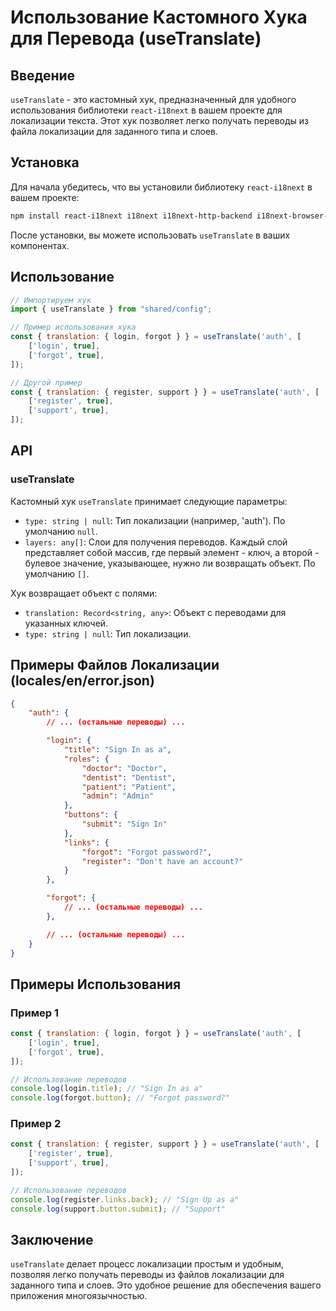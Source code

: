 # Использование Кастомного Хука для Перевода (useTranslate)

## Введение

`useTranslate` - это кастомный хук, предназначенный для удобного использования библиотеки `react-i18next` в вашем проекте для локализации текста. Этот хук позволяет легко получать переводы из файла локализации для заданного типа и слоев.

## Установка

Для начала убедитесь, что вы установили библиотеку `react-i18next` в вашем проекте:

```bash
npm install react-i18next i18next i18next-http-backend i18next-browser-languagedetector
```

После установки, вы можете использовать `useTranslate` в ваших компонентах.

## Использование

```jsx
// Импортируем хук
import { useTranslate } from "shared/config";

// Пример использования хука
const { translation: { login, forgot } } = useTranslate('auth', [
    ['login', true],
    ['forgot', true],
]);

// Другой пример
const { translation: { register, support } } = useTranslate('auth', [
    ['register', true],
    ['support', true],
]);
```

## API

### useTranslate

Кастомный хук `useTranslate` принимает следующие параметры:

- `type: string | null`: Тип локализации (например, 'auth'). По умолчанию `null`.
- `layers: any[]`: Слои для получения переводов. Каждый слой представляет собой массив, где первый элемент - ключ, а второй - булевое значение, указывающее, нужно ли возвращать объект. По умолчанию `[]`.

Хук возвращает объект с полями:

- `translation: Record<string, any>`: Объект с переводами для указанных ключей.
- `type: string | null`: Тип локализации.

## Примеры Файлов Локализации (locales/en/error.json)

```json
{
    "auth": {
        // ... (остальные переводы) ...

        "login": {
            "title": "Sign In as a",
            "roles": {
                "doctor": "Doctor",
                "dentist": "Dentist",
                "patient": "Patient",
                "admin": "Admin"
            },
            "buttons": {
                "submit": "Sign In"
            },
            "links": {
                "forgot": "Forgot password?",
                "register": "Don't have an account?"
            }
        },

        "forgot": {
            // ... (остальные переводы) ...
        },

        // ... (остальные переводы) ...
    }
}
```

## Примеры Использования

### Пример 1

```jsx
const { translation: { login, forgot } } = useTranslate('auth', [
    ['login', true],
    ['forgot', true],
]);

// Использование переводов
console.log(login.title); // "Sign In as a"
console.log(forgot.button); // "Forgot password?"
```

### Пример 2

```jsx
const { translation: { register, support } } = useTranslate('auth', [
    ['register', true],
    ['support', true],
]);

// Использование переводов
console.log(register.links.back); // "Sign Up as a"
console.log(support.button.submit); // "Support"
```

## Заключение

`useTranslate` делает процесс локализации простым и удобным, позволяя легко получать переводы из файлов локализации для заданного типа и слоев. Это удобное решение для обеспечения вашего приложения многоязычностью.
